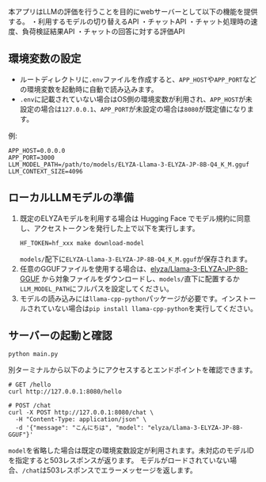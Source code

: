 本アプリはLLMの評価を行うことを目的にwebサーバーとして以下の機能を提供する。
・利用するモデルの切り替えるAPI
・チャットAPI
・チャット処理時の速度、負荷検証結果API
・チャットの回答に対する評価API

## 環境変数の設定
- ルートディレクトリに`.env`ファイルを作成すると、`APP_HOST`や`APP_PORT`などの環境変数を起動時に自動で読み込みます。
- `.env`に記載されていない場合はOS側の環境変数が利用され、`APP_HOST`が未設定の場合は`127.0.0.1`、`APP_PORT`が未設定の場合は`8080`が既定値になります。

例:
```
APP_HOST=0.0.0.0
APP_PORT=3000
LLM_MODEL_PATH=/path/to/models/ELYZA-Llama-3-ELYZA-JP-8B-Q4_K_M.gguf
LLM_CONTEXT_SIZE=4096
```

## ローカルLLMモデルの準備
1. 既定のELYZAモデルを利用する場合は Hugging Face でモデル規約に同意し、アクセストークンを発行した上で以下を実行します。
   ```
   HF_TOKEN=hf_xxx make download-model
   ```
   `models/`配下に`ELYZA-Llama-3-ELYZA-JP-8B-Q4_K_M.gguf`が保存されます。
2. 任意のGGUFファイルを使用する場合は、[elyza/Llama-3-ELYZA-JP-8B-GGUF](https://huggingface.co/elyza/Llama-3-ELYZA-JP-8B-GGUF) から対象ファイルをダウンロードし、`models/`直下に配置するか`LLM_MODEL_PATH`にフルパスを設定してください。
3. モデルの読み込みには`llama-cpp-python`パッケージが必要です。インストールされていない場合は`pip install llama-cpp-python`を実行してください。

## サーバーの起動と確認
```
python main.py
```

別ターミナルから以下のようにアクセスするとエンドポイントを確認できます。
```
# GET /hello
curl http://127.0.0.1:8080/hello

# POST /chat
curl -X POST http://127.0.0.1:8080/chat \
  -H "Content-Type: application/json" \
  -d '{"message": "こんにちは", "model": "elyza/Llama-3-ELYZA-JP-8B-GGUF"}'
```

`model`を省略した場合は既定の環境変数設定が利用されます。未対応のモデルIDを指定すると503レスポンスが返ります。
モデルがロードされていない場合、`/chat`は503レスポンスでエラーメッセージを返します。
